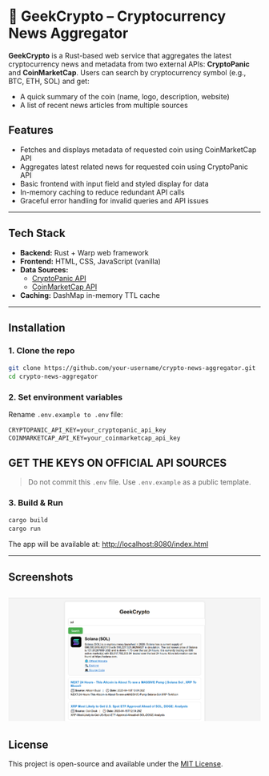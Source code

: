 
# 📰 GeekCrypto – Cryptocurrency News Aggregator

**GeekCrypto** is a Rust-based web service that aggregates the latest cryptocurrency news and metadata from two external APIs: **CryptoPanic** and **CoinMarketCap**. Users can search by cryptocurrency symbol (e.g., BTC, ETH, SOL) and get:
- A quick summary of the coin (name, logo, description, website)
- A list of recent news articles from multiple sources

## Features
- Fetches and displays metadata of requested coin using CoinMarketCap API
- Aggregates latest related news for requested coin using CryptoPanic API
- Basic frontend with input field and styled display for data
- In-memory caching to reduce redundant API calls
- Graceful error handling for invalid queries and API issues

---

## Tech Stack
- **Backend:** Rust + Warp web framework
- **Frontend:** HTML, CSS, JavaScript (vanilla)
- **Data Sources:**
  - [CryptoPanic API](https://cryptopanic.com/developers/api/)
  - [CoinMarketCap API](https://coinmarketcap.com/api/)
- **Caching:** DashMap in-memory TTL cache

---

## Installation

### 1. Clone the repo

```bash
git clone https://github.com/your-username/crypto-news-aggregator.git
cd crypto-news-aggregator
```

### 2. Set environment variables

Rename `.env.example to .env` file:

```
CRYPTOPANIC_API_KEY=your_cryptopanic_api_key
COINMARKETCAP_API_KEY=your_coinmarketcap_api_key
```
## GET THE KEYS ON OFFICIAL API SOURCES


> Do not commit this `.env` file. Use `.env.example` as a public template.

### 3. Build & Run

```bash
cargo build
cargo run
```

The app will be available at: [http://localhost:8080/index.html](http://localhost:8080/index.html)

---


## Screenshots
![alt text](image.png)
---

## License

This project is open-source and available under the [MIT License](LICENSE).
